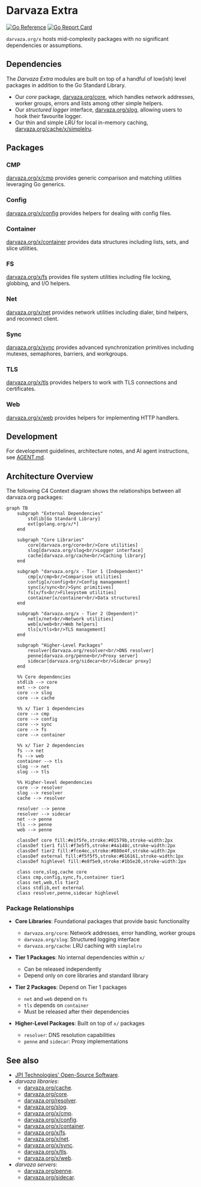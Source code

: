 # Darvaza Extra

[![Go Reference][godoc-badge]][godoc]
[![Go Report Card][goreport-badge]][goreport]

`darvaza.org/x` hosts mid-complexity packages with no significant dependencies or
assumptions.

[godoc]: https://pkg.go.dev/darvaza.org/x
[godoc-badge]: https://pkg.go.dev/badge/darvaza.org/x.svg
[goreport]: https://goreportcard.com/report/darvaza.org/x
[goreport-badge]: https://goreportcard.com/badge/darvaza.org/x

## Dependencies

The _Darvaza Extra_ modules are built on top of a handful of low(ish) level
packages in addition to the Go Standard Library.

* Our _core_ package, [darvaza.org/core][core], which handles network
  addresses, worker groups, errors and lists among other simple helpers.
* Our _structured logger_ interface, [darvaza.org/slog][slog], allowing
  users to hook their favourite logger.
* Our thin and simple _LRU_ for local in-memory caching,
  [darvaza.org/cache/x/simplelru][simplelru].

## Packages

### CMP

[darvaza.org/x/cmp][x-cmp] provides generic comparison and matching
utilities leveraging Go generics.

### Config

[darvaza.org/x/config][x-config] provides helpers for dealing with config
files.

### Container

[darvaza.org/x/container][x-container] provides data structures including
lists, sets, and slice utilities.

### FS

[darvaza.org/x/fs][x-fs] provides file system utilities including file
locking, globbing, and I/O helpers.

### Net

[darvaza.org/x/net][x-net] provides network utilities including dialer,
bind helpers, and reconnect client.

### Sync

[darvaza.org/x/sync][x-sync] provides advanced synchronization primitives
including mutexes, semaphores, barriers, and workgroups.

### TLS

[darvaza.org/x/tls][x-tls] provides helpers to work with TLS connections
and certificates.

### Web

[darvaza.org/x/web][x-web] provides helpers for implementing HTTP handlers.

## Development

For development guidelines, architecture notes, and AI agent instructions, see [AGENT.md](AGENT.md).

## Architecture Overview

The following C4 Context diagram shows the relationships between all
darvaza.org packages:

```mermaid
graph TB
    subgraph "External Dependencies"
        stdlib[Go Standard Library]
        ext[golang.org/x/*]
    end

    subgraph "Core Libraries"
        core[darvaza.org/core<br/>Core utilities]
        slog[darvaza.org/slog<br/>Logger interface]
        cache[darvaza.org/cache<br/>Caching library]
    end

    subgraph "darvaza.org/x - Tier 1 (Independent)"
        cmp[x/cmp<br/>Comparison utilities]
        config[x/config<br/>Config management]
        sync[x/sync<br/>Sync primitives]
        fs[x/fs<br/>Filesystem utilities]
        container[x/container<br/>Data structures]
    end

    subgraph "darvaza.org/x - Tier 2 (Dependent)"
        net[x/net<br/>Network utilities]
        web[x/web<br/>Web helpers]
        tls[x/tls<br/>TLS management]
    end

    subgraph "Higher-Level Packages"
        resolver[darvaza.org/resolver<br/>DNS resolver]
        penne[darvaza.org/penne<br/>Proxy server]
        sidecar[darvaza.org/sidecar<br/>Sidecar proxy]
    end

    %% Core dependencies
    stdlib --> core
    ext --> core
    core --> slog
    core --> cache

    %% x/ Tier 1 dependencies
    core --> cmp
    core --> config
    core --> sync
    core --> fs
    core --> container

    %% x/ Tier 2 dependencies
    fs --> net
    fs --> web
    container --> tls
    slog --> net
    slog --> tls

    %% Higher-level dependencies
    core --> resolver
    slog --> resolver
    cache --> resolver

    resolver --> penne
    resolver --> sidecar
    net --> penne
    tls --> penne
    web --> penne

    classDef core fill:#e1f5fe,stroke:#01579b,stroke-width:2px
    classDef tier1 fill:#f3e5f5,stroke:#4a148c,stroke-width:2px
    classDef tier2 fill:#fce4ec,stroke:#880e4f,stroke-width:2px
    classDef external fill:#f5f5f5,stroke:#616161,stroke-width:1px
    classDef highlevel fill:#e8f5e9,stroke:#1b5e20,stroke-width:2px

    class core,slog,cache core
    class cmp,config,sync,fs,container tier1
    class net,web,tls tier2
    class stdlib,ext external
    class resolver,penne,sidecar highlevel
```

### Package Relationships

* **Core Libraries**: Foundational packages that provide basic functionality
  * `darvaza.org/core`: Network addresses, error handling, worker groups
  * `darvaza.org/slog`: Structured logging interface
  * `darvaza.org/cache`: LRU caching with `simplelru`

* **Tier 1 Packages**: No internal dependencies within `x/`
  * Can be released independently
  * Depend only on core libraries and standard library

* **Tier 2 Packages**: Depend on Tier 1 packages
  * `net` and `web` depend on `fs`
  * `tls` depends on `container`
  * Must be released after their dependencies

* **Higher-Level Packages**: Built on top of `x/` packages
  * `resolver`: DNS resolution capabilities
  * `penne` and `sidecar`: Proxy implementations

## See also

* [JPI Technologies' Open-Source Software](https://oss.jpi.io/).
* _darvaza libraries_:
  * [darvaza.org/cache][cache].
  * [darvaza.org/core][core].
  * [darvaza.org/resolver][resolver].
  * [darvaza.org/slog][slog].
  * [darvaza.org/x/cmp][x-cmp].
  * [darvaza.org/x/config][x-config].
  * [darvaza.org/x/container][x-container].
  * [darvaza.org/x/fs][x-fs].
  * [darvaza.org/x/net][x-net].
  * [darvaza.org/x/sync][x-sync].
  * [darvaza.org/x/tls][x-tls].
  * [darvaza.org/x/web][x-web].
* _darvaza servers_:
  * [darvaza.org/penne][penne].
  * [darvaza.org/sidecar][sidecar].

[cache]: https://pkg.go.dev/darvaza.org/cache
[core]: https://pkg.go.dev/darvaza.org/core
[penne]: https://pkg.go.dev/darvaza.org/penne
[resolver]: https://pkg.go.dev/darvaza.org/resolver
[sidecar]: https://pkg.go.dev/darvaza.org/sidecar
[simplelru]: https://pkg.go.dev/darvaza.org/cache/x/simplelru
[slog]: https://pkg.go.dev/darvaza.org/slog
[x-cmp]: https://pkg.go.dev/darvaza.org/x/cmp
[x-config]: https://pkg.go.dev/darvaza.org/x/config
[x-container]: https://pkg.go.dev/darvaza.org/x/container
[x-fs]: https://pkg.go.dev/darvaza.org/x/fs
[x-net]: https://pkg.go.dev/darvaza.org/x/net
[x-sync]: https://pkg.go.dev/darvaza.org/x/sync
[x-tls]: https://pkg.go.dev/darvaza.org/x/tls
[x-web]: https://pkg.go.dev/darvaza.org/x/web
